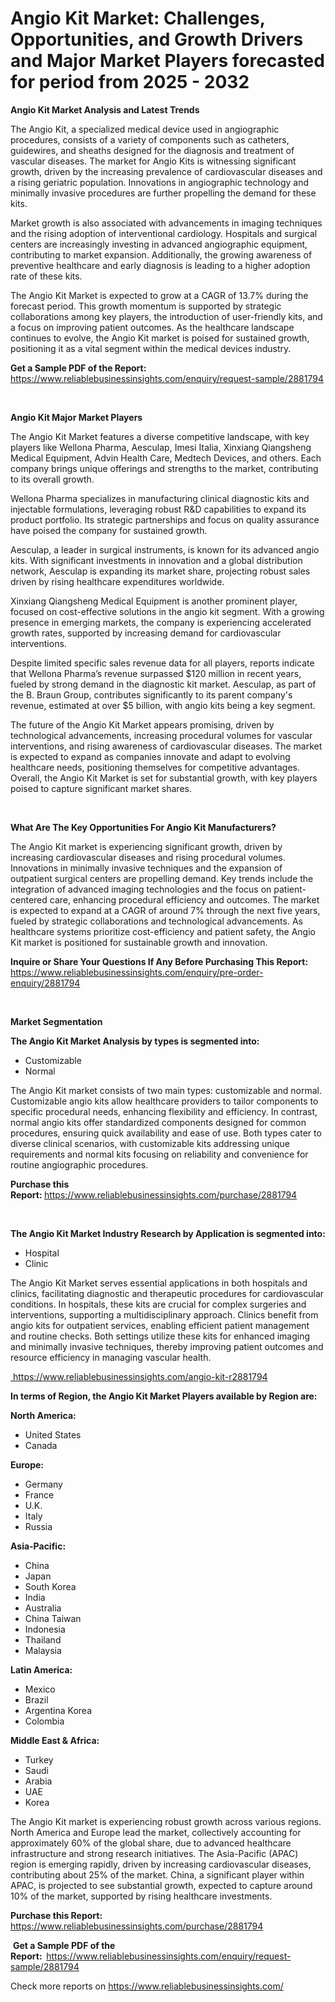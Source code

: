 <p><h1>Angio Kit Market: Challenges, Opportunities, and Growth Drivers and Major Market Players forecasted for period from 2025 - 2032</h1></p><p><strong>Angio Kit Market Analysis and Latest Trends</strong></p>
<p><p>The Angio Kit, a specialized medical device used in angiographic procedures, consists of a variety of components such as catheters, guidewires, and sheaths designed for the diagnosis and treatment of vascular diseases. The market for Angio Kits is witnessing significant growth, driven by the increasing prevalence of cardiovascular diseases and a rising geriatric population. Innovations in angiographic technology and minimally invasive procedures are further propelling the demand for these kits.</p><p>Market growth is also associated with advancements in imaging techniques and the rising adoption of interventional cardiology. Hospitals and surgical centers are increasingly investing in advanced angiographic equipment, contributing to market expansion. Additionally, the growing awareness of preventive healthcare and early diagnosis is leading to a higher adoption rate of these kits.</p><p>The Angio Kit Market is expected to grow at a CAGR of 13.7% during the forecast period. This growth momentum is supported by strategic collaborations among key players, the introduction of user-friendly kits, and a focus on improving patient outcomes. As the healthcare landscape continues to evolve, the Angio Kit market is poised for sustained growth, positioning it as a vital segment within the medical devices industry.</p></p>
<p><strong>Get a Sample PDF of the Report:&nbsp;</strong> <a href="https://www.reliablebusinessinsights.com/enquiry/request-sample/2881794?utm_campaign=3288&utm_medium=2&utm_source=Github&utm_content=ia&utm_term=12032025&utm_id=angio-kit">https://www.reliablebusinessinsights.com/enquiry/request-sample/2881794</a></p>
<p>&nbsp;</p>
<p><strong>Angio Kit Major Market Players</strong></p>
<p><p>The Angio Kit Market features a diverse competitive landscape, with key players like Wellona Pharma, Aesculap, Imesi Italia, Xinxiang Qiangsheng Medical Equipment, Advin Health Care, Medtech Devices, and others. Each company brings unique offerings and strengths to the market, contributing to its overall growth.</p><p>Wellona Pharma specializes in manufacturing clinical diagnostic kits and injectable formulations, leveraging robust R&D capabilities to expand its product portfolio. Its strategic partnerships and focus on quality assurance have poised the company for sustained growth.</p><p>Aesculap, a leader in surgical instruments, is known for its advanced angio kits. With significant investments in innovation and a global distribution network, Aesculap is expanding its market share, projecting robust sales driven by rising healthcare expenditures worldwide.</p><p>Xinxiang Qiangsheng Medical Equipment is another prominent player, focused on cost-effective solutions in the angio kit segment. With a growing presence in emerging markets, the company is experiencing accelerated growth rates, supported by increasing demand for cardiovascular interventions.</p><p>Despite limited specific sales revenue data for all players, reports indicate that Wellona Pharma’s revenue surpassed $120 million in recent years, fueled by strong demand in the diagnostic kit market. Aesculap, as part of the B. Braun Group, contributes significantly to its parent company's revenue, estimated at over $5 billion, with angio kits being a key segment.</p><p>The future of the Angio Kit Market appears promising, driven by technological advancements, increasing procedural volumes for vascular interventions, and rising awareness of cardiovascular diseases. The market is expected to expand as companies innovate and adapt to evolving healthcare needs, positioning themselves for competitive advantages. Overall, the Angio Kit Market is set for substantial growth, with key players poised to capture significant market shares.</p></p>
<p>&nbsp;</p>
<p><strong>What Are The Key Opportunities For Angio Kit Manufacturers?</strong></p>
<p><p>The Angio Kit market is experiencing significant growth, driven by increasing cardiovascular diseases and rising procedural volumes. Innovations in minimally invasive techniques and the expansion of outpatient surgical centers are propelling demand. Key trends include the integration of advanced imaging technologies and the focus on patient-centered care, enhancing procedural efficiency and outcomes. The market is expected to expand at a CAGR of around 7% through the next five years, fueled by strategic collaborations and technological advancements. As healthcare systems prioritize cost-efficiency and patient safety, the Angio Kit market is positioned for sustainable growth and innovation.</p></p>
<p><strong>Inquire or Share Your Questions If Any Before Purchasing This Report:</strong> <a href="https://www.reliablebusinessinsights.com/enquiry/pre-order-enquiry/2881794?utm_campaign=3288&utm_medium=2&utm_source=Github&utm_content=ia&utm_term=12032025&utm_id=angio-kit">https://www.reliablebusinessinsights.com/enquiry/pre-order-enquiry/2881794</a></p>
<p>&nbsp;</p>
<p><strong>Market Segmentation</strong></p>
<p><strong>The Angio Kit Market Analysis by types is segmented into:</strong></p>
<p><ul><li>Customizable</li><li>Normal</li></ul></p>
<p><p>The Angio Kit market consists of two main types: customizable and normal. Customizable angio kits allow healthcare providers to tailor components to specific procedural needs, enhancing flexibility and efficiency. In contrast, normal angio kits offer standardized components designed for common procedures, ensuring quick availability and ease of use. Both types cater to diverse clinical scenarios, with customizable kits addressing unique requirements and normal kits focusing on reliability and convenience for routine angiographic procedures.</p></p>
<p><strong>Purchase this Report:&nbsp;</strong><a href="https://www.reliablebusinessinsights.com/purchase/2881794?utm_campaign=3288&utm_medium=2&utm_source=Github&utm_content=ia&utm_term=12032025&utm_id=angio-kit">https://www.reliablebusinessinsights.com/purchase/2881794</a></p>
<p>&nbsp;</p>
<p><strong>The Angio Kit Market Industry Research by Application is segmented into:</strong></p>
<p><ul><li>Hospital</li><li>Clinic</li></ul></p>
<p><p>The Angio Kit Market serves essential applications in both hospitals and clinics, facilitating diagnostic and therapeutic procedures for cardiovascular conditions. In hospitals, these kits are crucial for complex surgeries and interventions, supporting a multidisciplinary approach. Clinics benefit from angio kits for outpatient services, enabling efficient patient management and routine checks. Both settings utilize these kits for enhanced imaging and minimally invasive techniques, thereby improving patient outcomes and resource efficiency in managing vascular health.</p></p>
<p><a href="https://www.reliablebusinessinsights.com/angio-kit-r2881794?utm_campaign=3288&utm_medium=2&utm_source=Github&utm_content=ia&utm_term=12032025&utm_id=angio-kit">&nbsp;https://www.reliablebusinessinsights.com/angio-kit-r2881794</a></p>
<p><strong>In terms of Region, the Angio Kit Market Players available by Region are:</strong></p>
<p>
    <p> <strong> North America: </strong>
        <ul>
            <li>United States</li>
            <li>Canada</li>
        </ul>
        </p> 
    <p> <strong> Europe: </strong>
        <ul>
            <li>Germany</li>
            <li>France</li>
            <li>U.K.</li>
            <li>Italy</li>
            <li>Russia</li>
        </ul>
        </p> 
    <p> <strong> Asia-Pacific: </strong>
        <ul>
            <li>China</li>
            <li>Japan</li>
            <li>South Korea</li>
            <li>India</li>
            <li>Australia</li>
            <li>China Taiwan</li>
            <li>Indonesia</li>
            <li>Thailand</li>
            <li>Malaysia</li>
        </ul>
        </p> 
    <p> <strong> Latin America: </strong>
        <ul>
            <li>Mexico</li>
            <li>Brazil</li>
            <li>Argentina Korea</li>
            <li>Colombia</li>
        </ul>
        </p> 
    <p> <strong> Middle East & Africa: </strong>
        <ul>
            <li>Turkey</li>
            <li>Saudi</li>
            <li>Arabia</li>
            <li>UAE</li>
            <li>Korea</li>
        </ul>
    </p>
    </p>
<p><p>The Angio Kit market is experiencing robust growth across various regions. North America and Europe lead the market, collectively accounting for approximately 60% of the global share, due to advanced healthcare infrastructure and strong research initiatives. The Asia-Pacific (APAC) region is emerging rapidly, driven by increasing cardiovascular diseases, contributing about 25% of the market. China, a significant player within APAC, is projected to see substantial growth, expected to capture around 10% of the market, supported by rising healthcare investments.</p></p>
<p><strong>Purchase this Report: </strong><a href="https://www.reliablebusinessinsights.com/purchase/2881794?utm_campaign=3288&utm_medium=2&utm_source=Github&utm_content=ia&utm_term=12032025&utm_id=angio-kit">https://www.reliablebusinessinsights.com/purchase/2881794</a></p>
<p>&nbsp;<strong>Get a Sample PDF of the Report:&nbsp;&nbsp;</strong><a href="https://www.reliablebusinessinsights.com/enquiry/request-sample/2881794?utm_campaign=3288&utm_medium=2&utm_source=Github&utm_content=ia&utm_term=12032025&utm_id=angio-kit">https://www.reliablebusinessinsights.com/enquiry/request-sample/2881794</a></p>
<p><strong></strong></p>
<p>Check more reports on <a href="https://www.reliablebusinessinsights.com/?utm_campaign=3288&utm_medium=2&utm_source=Github&utm_content=ia&utm_term=12032025&utm_id=angio-kit">https://www.reliablebusinessinsights.com/</a></p>